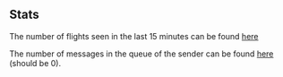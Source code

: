 ## Stats

The number of flights seen in the last 15 minutes can be found [here](./flights_seen_in_last_15m)

The number of messages in the queue of the sender can be found [here](./queue_size) (should be 0).
